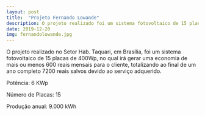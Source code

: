 ```yaml
---
layout: post
title:  "Projeto Fernando Lowande"
description: O projeto realizado foi um sistema fotovoltaico de 15 placas no  [...]
date: 2019-12-20
img: fernandolowande.jpg
---
```


O projeto realizado no Setor Hab. Taquari, em Brasília, foi um sistema fotovoltaico de 15 placas de 400Wp, no qual irá gerar uma economia de mais ou menos 600 reais mensais para o cliente, totalizando ao final de um ano completo 7200 reais salvos devido ao serviço adquerido. 

Potência: 6 KWp

Número de Placas: 15

Produção anual: 9.000 kWh
